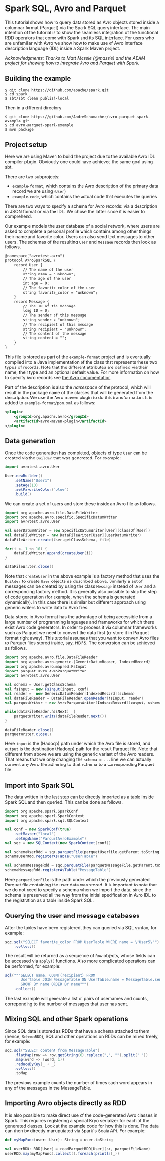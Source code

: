 Spark SQL, Avro and Parquet
===========================

This tutorial shows how to query data stored as Avro objects stored
inside a columnar format (Parquet) via the Spark SQL query
interface. The main intention of the tutorial is to show the seamless
integration of the functional RDD operators that come with Spark and
its SQL interface. For users who are unfamiliar with Avro we show how
to make use of Avro interface description language (IDL) inside a
Spark Maven project.

_Acknowledgments: Thanks to Matt Massie (@massie) and the ADAM
project for showing how to integrate Avro and Parquet with Spark._

Building the example
--------------------

```
$ git clone https://github.com/apache/spark.git
$ cd spark
$ sbt/sbt clean publish-local
```

Then in a different directory

```
$ git clone https://github.com/AndreSchumacher/avro-parquet-spark-example.git
$ cd avro-parquet-spark-example
$ mvn package
```

Project setup
-------------

Here we are using Maven to build the project due to the available Avro
IDL compiler plugin. Obviously one could have achieved the same goal
using sbt.

There are two subprojects:

* `example-format`, which contains the Avro description of the primary
  data record we are using (`User`)
* `example-code`, which contains the actual code that executes the
  queries

There are two ways to specify a schema for Avro records: via a
description in JSON format or via the IDL.  We chose the latter since
it is easier to comprehend.

Our example models the user database of a social network, where users
are asked to complete a personal profile which contains among other
things their name and favorite color. Users can also send text
messages to other users. The schemas of the resulting `User` and
`Message` records then look as follows.

```xml
@namespace("avrotest.avro")
protocol AvroSparkSQL {
    record User {
        // The name of the user
        string name = "unknown";
        // The age of the user
        int age = 0;
        // The favorite color of the user
        string favorite_color = "unknown";
    }
    record Message {
        // The ID of the message
        long ID = 0;
        // The sender of this message
        string sender = "unknown";
        // The recipient of this message
        string recipient = "unknown";
        // The content of the message
        string content = "";
    }
}
```

This file is stored as part of the `example-format` project and is
eventually compiled into a Java implementation of the class that
represents these two types of records. Note that the different
attributes are defined via their name, their type and an optional
default value. For more information on how to specify Avro records see
[the Avro documentation](http://avro.apache.org/docs/current/idl.html).

Part of the description is also the _namespace_ of the protocol, which
will result in the package name of the classes that will be generated
from the description. We use the Avro maven plugin to do this
transformation. It is added to `example-format/pom.xml` as follows:

```xml
<plugin>
    <groupId>org.apache.avro</groupId>
    <artifactId>avro-maven-plugin</artifactId>
</plugin>
```

Data generation
---------------

Once the code generation has completed, objects of type `User` can be
created via the `Builder` that was generated. For example:

```Scala
import avrotest.avro.User

User.newBuilder()
    .setName("User1")
    .setAge(10)
    .setFavoriteColor("blue")
    .build()
```

We can create a set of users and store these inside an Avro file as
follows.

```Scala
import org.apache.avro.file.DataFileWriter
import org.apache.avro.specific.SpecificDatumWriter
import avrotest.avro.User

val userDatumWriter = new SpecificDatumWriter[User](classOf[User])
val dataFileWriter = new DataFileWriter[User](userDatumWriter)
dataFileWriter.create(User.getClassSchema, file)

for(i <- 1 to 10) {
    dataFileWriter.append(createUser(i))
}

dataFileWriter.close()
```

Note that `createUser` in the above example is a factory method that
uses the `Builder` to create `User` objects as described above.
Similarly a set of messages can be created by using the class
`Message` instead of `User` and a corresponding factory method. It is
generally also possible to skip the step of code generation (for
example, when the schema is generated dynamically). In this case there
is similar but different approach using generic writers to write data
to Avro files.

Data stored in Avro format has the advantage of being accessible from
a large number of programming languages and frameworks for which there
exist Avro code generators. In order to process it via columnar
frameworks such as Parquet we need to convert the data first (or store
it in Parquet format right away). This tutorial assumes that you want
to convert Avro files to Parquet files stored inside, say, HDFS. The
conversion can be achieved as follows.

```Scala
import org.apache.avro.file.DataFileReader
import org.apache.avro.generic.{GenericDatumReader, IndexedRecord}
import org.apache.avro.mapred.FsInput
import parquet.avro.AvroParquetWriter
import avrotest.avro.User

val schema = User.getClassSchema
val fsInput = new FsInput(input, conf)
val reader =  new GenericDatumReader[IndexedRecord](schema)
val dataFileReader = DataFileReader.openReader(fsInput, reader)
val parquetWriter = new AvroParquetWriter[IndexedRecord](output, schema)

while(dataFileReader.hasNext)  {
    parquetWriter.write(dataFileReader.next())
}

dataFileReader.close()
parquetWriter.close()
```

Here `input` is the (Hadoop) path under which the Avro file is stored,
and `output` is the destination (Hadoop) path for the result Parquet
file. Note that different from above we are using the generic variant
of the Avro readers. That means that we only changing the `schema = ...`
line we can actually convert any Avro file adhering to that schema
to a corresponding Parquet file.

Import into Spark SQL
---------------------

The data written in the last step can be directly imported as a table
inside Spark SQL and then queried. This can be done as follows.

```Scala
import org.apache.spark.SparkConf
import org.apache.spark.SparkContext
import org.apache.spark.sql.SQLContext

val conf = new SparkConf(true)
    .setMaster("local")
    .setAppName("ParquetAvroExample")
val sqc = new SQLContext(new SparkContext(conf))

val schemaUserRdd = sqc.parquetFile(parquetUserFile.getParent.toString)
schemaUserRdd.registerAsTable("UserTable")

val schemaMessageRdd = sqc.parquetFile(parquetMessageFile.getParent.toString)
schemaMessageRdd.registerAsTable("MessageTable")
```

Here `parquetUserFile` is the path under which the previously
generated Parquet file containing the user data was stored. It is
important to note that we do not need to specify a schema when we
import the data, since the schema is preserved all the way from the
initial specification in Avro IDL to the registration as a table
inside Spark SQL.

Querying the user and message databases
---------------------------------------

After the tables have been registered, they can queried via SQL
syntax, for example:

```Scala
sqc.sql("SELECT favorite_color FROM UserTable WHERE name = \"User5\"")
    .collect()
```

The result will be returned as a sequence of `Row` objects, whose
fields can be accessed via `apply()` functions. Also more complicated
operations can be performed, for example:

```Scala
sql("""SELECT name, COUNT(recipient) FROM
       UserTable JOIN MessageTable ON UserTable.name = MessageTable.sender
       GROUP BY name ORDER BY name""")
    .collect()
```

The last example will generate a list of pairs of usernames and
counts, correponding to the number of messages that user has sent.

Mixing SQL and other Spark operations
-------------------------------------

Since SQL data is stored as RDDs that have a schema attached to them
(hence, `SchemaRDD`), SQL and other operations on RDDs can be mixed
freely, for example:

```Scala
sqc.sql("SELECT content from MessageTable")
    .flatMap(row => row.getString(0).replace(",", "").split(" "))
    .map(word => (word, 1))
    .reduceByKey(_ + _)
    .collect()
    .toMap
```

The previous example counts the number of times each word appears in
any of the messages in the MessageTable.

Importing Avro objects directly as RDD
--------------------------------------

It is also possible to make direct use of the code-generated Avro
classes in Spark. This requires registering a special Kryo serializer
for each of the generated classes. Look at the example code for how
this is done. The data can then be directly manupulated via Spark's
Scala API. For example:

```Scala
def myMapFunc(user: User): String = user.toString

val userRDD: RDD[User] = readParquetRDD[User](sc, parquetFileName)
userRDD.map(myMapFunc).collect().foreach(println(_))
```
